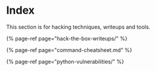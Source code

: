# Index

This section is for hacking techniques, writeups and tools.

{% page-ref page="hack-the-box-writeups/" %}

{% page-ref page="command-cheatsheet.md" %}

{% page-ref page="python-vulnerabilities/" %}



